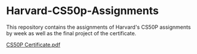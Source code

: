# Harvard-CS50p-Assignments

This repository contains the assignments of Harvard's CS50P assignments by week as well as the final project of the certificate. 

[CS50P Certificate.pdf](https://github.com/Keval-Lathiya/Harvard-CS50p-Assignments/files/15311759/CS50P.Certificate.pdf)

